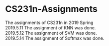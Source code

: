 # CS231n-Assignments
The assignments of CS231n in 2019 Spring  
2019.5.11 The assignment of KNN was done.  
2019.5.12 The assignment of SVM was done.  
2019.5.14 The assignment of Softmax was done.
